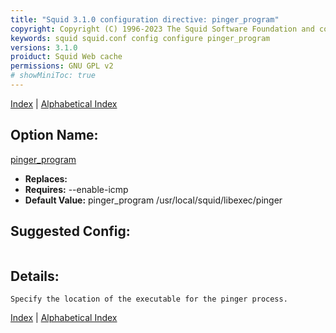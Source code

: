 ```yaml
---
title: "Squid 3.1.0 configuration directive: pinger_program"
copyright: Copyright (C) 1996-2023 The Squid Software Foundation and contributors
keywords: squid squid.conf config configure pinger_program
versions: 3.1.0
proiduct: Squid Web cache
permissions: GNU GPL v2
# showMiniToc: true
---
```

[Index](index#toc_pinger_program) | [Alphabetical Index](index_all#toc_pinger_program)

## Option Name:
[pinger_program](#pinger_program)
 * **Replaces:** 
 * **Requires:** --enable-icmp
 * **Default Value:** pinger_program /usr/local/squid/libexec/pinger


## Suggested Config:
```plaintext

```

## Details:

	Specify the location of the executable for the pinger process.



[Index](index#toc_pinger_program) | [Alphabetical Index](index_all#toc_pinger_program)


